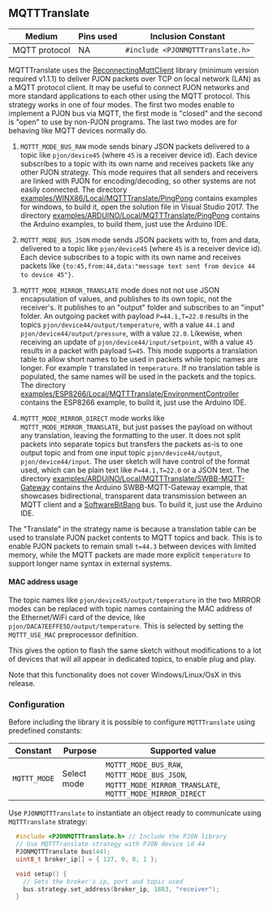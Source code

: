 ## MQTTTranslate

| Medium | Pins used | Inclusion Constant |
|--------|-----------|--------------------|
| MQTT protocol   | NA    | `#include <PJONMQTTTranslate.h>`|

MQTTTranslate uses the [ReconnectingMqttClient](https://github.com/fredilarsen/ReconnectingMqttClient) library (minimum version required v1.1.1) to deliver PJON packets over TCP on local network (LAN) as a MQTT protocol client. It may be useful to connect PJON networks and more standard applications to each other using the MQTT protocol. This strategy works in one of four modes. The first two modes enable to implement a PJON bus via MQTT, the first mode is "closed" and the second is "open" to use by non-PJON programs. The last two modes are for behaving like MQTT devices normally do.

1. `MQTTT_MODE_BUS_RAW` mode sends binary JSON packets delivered to a topic like `pjon/device45` (where `45` is a receiver device id). Each device subscribes to a topic with its own name and receives packets like any other PJON strategy. This mode requires that all senders and receivers are linked with PJON for encoding/decoding, so other systems are not easily connected. The directory [examples/WINX86/Local/MQTTTranslate/PingPong](../../../examples/WINX86/Local/MQTTTranslate/PingPong) contains examples for windows, to build it, open the solution file in Visual Studio 2017. The directory [examples/ARDUINO/Local/MQTTTranslate/PingPong](../../../examples/ARDUINO/Local/MQTTTranslate/PingPong) contains the Arduino examples, to build them, just use the Arduino IDE.

2. `MQTTT_MODE_BUS_JSON` mode sends JSON packets with to, from and data, delivered to a topic like `pjon/device45` (where `45` is a receiver device id). Each device subscribes to a topic with its own name and receives packets like `{to:45,from:44,data:"message text sent from device 44 to device 45"}`.

3. `MQTTT_MODE_MIRROR_TRANSLATE` mode does not not use JSON encapsulation of values, and publishes to its own topic, not the receiver's. It publishes to an "output" folder and subscribes to an "input" folder. An outgoing packet with payload `P=44.1,T=22.0` results in the topics `pjon/device44/output/temperature`, with a value `44.1` and `pjon/device44/output/pressure`, with a value `22.0`. Likewise, when receiving an update of `pjon/device44/input/setpoint`, with a value `45` results in a packet with payload `S=45`. This mode supports a translation table to allow short names to be used in packets while topic names are longer. For example `T` translated in `temperature`. If no translation table is populated, the same names will be used in the packets and the topics. The directory [examples/ESP8266/Local/MQTTTranslate/EnvironmentController](../../../examples/ESP8266/Local/MQTTTranslate/EnvironmentController) contains the ESP8266 example, to build it, just use the Arduino IDE.

4. `MQTTT_MODE_MIRROR_DIRECT` mode works like `MQTTT_MODE_MIRROR_TRANSLATE`, but just passes the payload on without any translation, leaving the formatting to the user. It does not split packets into separate topics but transfers the packets as-is to one output topic and from one input topic `pjon/device44/output`, `pjon/device44/input`. The user sketch will have control of the format used, which can be plain text like `P=44.1,T=22.0` or a JSON text. The directory [examples/ARDUINO/Local/MQTTTranslate/SWBB-MQTT-Gateway](../../../examples/ARDUINO/Local/MQTTTranslate/SWBB-MQTT-Gateway) contains the Arduino SWBB-MQTT-Gateway example, that showcases bidirectional, transparent data transmission between an MQTT client and a [SoftwareBitBang](../SoftwareBitBang/README.md) bus. To build it, just use the Arduino IDE.

The "Translate" in the strategy name is because a translation table can be used to translate PJON packet contents to MQTT topics and back. This is to enable PJON packets to remain small `t=44.3` between devices with limited memory, while the MQTT packets are made more explicit `temperature` to support longer name syntax in external systems.

#### MAC address usage

The topic names like `pjon/device45/output/temperature` in the two MIRROR modes can be replaced with topic names containing the MAC address of the Ethernet/WiFi card of the device, like `pjon/DACA7EEFFE5D/output/temperature`. This is selected by setting the `MQTTT_USE_MAC` preprocessor definition.

This gives the option to flash the same sketch without modifications to a lot of devices that will all appear in dedicated topics, to enable plug and play.

Note that this functionality does not cover Windows/Linux/OsX in this release.

### Configuration

Before including the library it is possible to configure `MQTTTranslate` using predefined constants:

| Constant           | Purpose                                      | Supported value                                                                                        |
| ------------------ |--------------------------------------------- | ------------------------------------------------------------------------------------------------------ |
| `MQTTT_MODE`       | Select mode                                  | `MQTTT_MODE_BUS_RAW`, `MQTTT_MODE_BUS_JSON`, `MQTTT_MODE_MIRROR_TRANSLATE`, `MQTTT_MODE_MIRROR_DIRECT` |

Use `PJONMQTTTranslate` to instantiate an object ready to communicate using `MQTTTranslate` strategy:

```cpp  
  #include <PJONMQTTTranslate.h> // Include the PJON library
  // Use MQTTTranslate strategy with PJON device id 44
  PJONMQTTTranslate bus(44);
  uint8_t broker_ip[] = { 127, 0, 0, 1 };

  void setup() {  
    // Sets the broker's ip, port and topic used
    bus.strategy.set_address(broker_ip, 1883, "receiver");
  }
```
